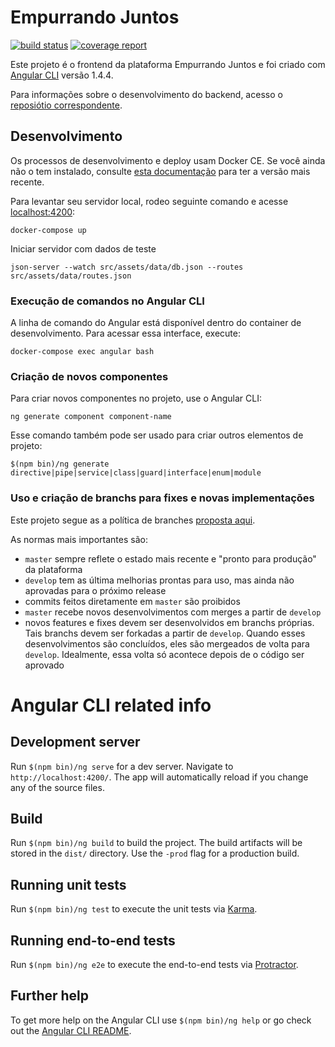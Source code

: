 # Empurrando Juntos

[![build status](https://gitlab.com/empurrandojuntos/frontend/badges/master/build.svg)](https://gitlab.com/empurrandojuntos/frontend/commits/master)
[![coverage report](https://gitlab.com/empurrandojuntos/frontend/badges/master/coverage.svg)](https://gitlab.com/empurrandojuntos/frontend/commits/master)

Este projeto é o frontend da plataforma Empurrando Juntos e foi criado com [Angular CLI](https://github.com/angular/angular-cli) versão 1.4.4.

Para informações sobre o desenvolvimento do backend, acesso o [reposiótio correspondente](https://gitlab.com/empurrandojuntos/backend/).

## Desenvolvimento
Os processos de desenvolvimento e deploy usam Docker CE. Se você ainda não o tem instalado, consulte [esta documentação](https://docs.docker.com/engine/installation/linux/docker-ce/ubuntu/) para ter a versão mais recente.

Para levantar seu servidor local, rodeo seguinte comando e acesse [localhost:4200](http://localhost:4200/):

`docker-compose up`

Iniciar servidor com dados de teste

`json-server --watch src/assets/data/db.json --routes src/assets/data/routes.json`

### Execução de comandos no Angular CLI
A linha de comando do Angular está disponível dentro do container de desenvolvimento. Para acessar essa interface, execute:

`docker-compose exec angular bash`

### Criação de novos componentes
Para criar novos componentes no projeto, use o Angular CLI:

`ng generate component component-name`

Esse comando também pode ser usado para criar outros elementos de projeto:

`$(npm bin)/ng generate directive|pipe|service|class|guard|interface|enum|module`

### Uso e criação de branchs para fixes e novas implementações
Este projeto segue as a política de branches [proposta aqui](http://nvie.com/posts/a-successful-git-branching-model/).

As normas mais importantes são:
- `master` sempre reflete o estado mais recente e "pronto para produção" da plataforma
- `develop` tem as última melhorias prontas para uso, mas ainda não aprovadas para o próximo release
- commits feitos diretamente em `master` são proibidos
- `master` recebe novos desenvolvimentos com merges a partir de `develop`
- novos features e fixes devem ser desenvolvidos em branchs próprias. Tais branchs devem ser forkadas a partir de `develop`. Quando esses desenvolvimentos são concluídos, eles são mergeados de volta para `develop`. Idealmente, essa volta só acontece depois de o código ser aprovado


# Angular CLI related info
## Development server

Run `$(npm bin)/ng serve` for a dev server. Navigate to `http://localhost:4200/`. The app will automatically reload if you change any of the source files.

## Build

Run `$(npm bin)/ng build` to build the project. The build artifacts will be stored in the `dist/` directory. Use the `-prod` flag for a production build.

## Running unit tests

Run `$(npm bin)/ng test` to execute the unit tests via [Karma](https://karma-runner.github.io).

## Running end-to-end tests

Run `$(npm bin)/ng e2e` to execute the end-to-end tests via [Protractor](http://www.protractortest.org/).

## Further help

To get more help on the Angular CLI use `$(npm bin)/ng help` or go check out the [Angular CLI README](https://github.com/angular/angular-cli/blob/master/README.md).
